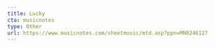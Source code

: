 ```yaml
---
title: Lucky
cta: musicnotes
type: Other
url: https://www.musicnotes.com/sheetmusic/mtd.asp?ppn=MN0246127
---
```

